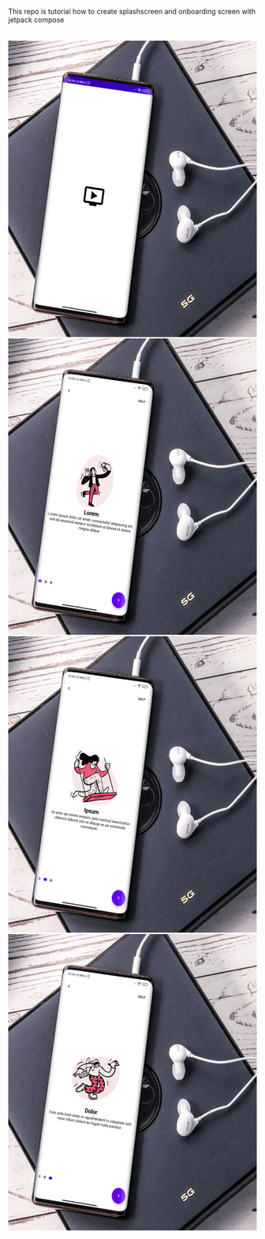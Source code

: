 This repo is tutorial how to create splashscreen and onboarding screen with jetpack compose <br/>
<br/>
<br/>
<img src="app/src/main/java/com/example/basicjetpackcompose/assets/HiShoot_20210910_143437.png" width="600" height="600">
<img src="app/src/main/java/com/example/basicjetpackcompose/assets/HiShoot_20210910_143456.png" width="600" height="600">
<img src="app/src/main/java/com/example/basicjetpackcompose/assets/HiShoot_20210910_143508.png" width="600" height="600">
<img src="app/src/main/java/com/example/basicjetpackcompose/assets/HiShoot_20210910_143521.png" width="600" height="600">
